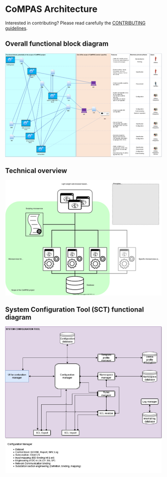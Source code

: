 # CoMPAS Architecture

Interested in contributing? Please read carefully the [CONTRIBUTING guidelines](https://github.com/com-pas/contributing/blob/master/CONTRIBUTING.md).


## Overall functional block diagram
![CoMPAS functional block diagram](/functional%20diagrams/CoMPAS%20functional%20block%20diagram%20v4.png)

## Technical overview
![CoMPAS technical overview](/technical-overview/CoMPAS%20technical%20architecture%20overview.svg)

## System Configuration Tool (SCT) functional diagram
![SCT functional diagram](/functional%20diagrams/SCT%20functional%20diagram%20v1.png)
